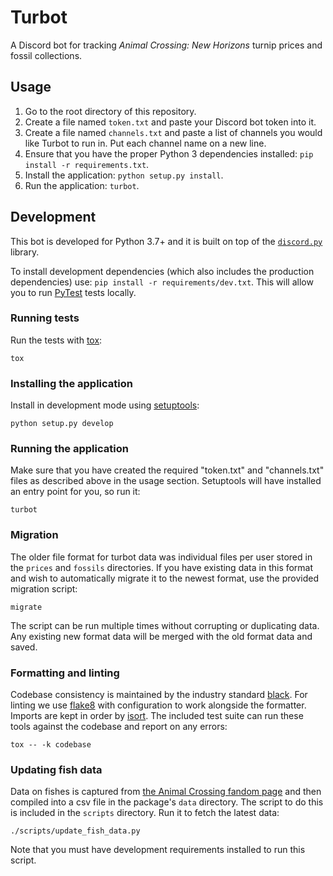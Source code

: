 # Turbot

A Discord bot for tracking _Animal Crossing: New Horizons_ turnip prices and fossil collections.

## Usage

1. Go to the root directory of this repository.
2. Create a file named `token.txt` and paste your Discord bot token into it.
3. Create a file named `channels.txt` and paste a list of channels you would like Turbot to run in. Put each channel name on a new line.
4. Ensure that you have the proper Python 3 dependencies installed: `pip install -r requirements.txt`.
5. Install the application: `python setup.py install`.
6. Run the application: `turbot`.

## Development

This bot is developed for Python 3.7+ and it is built on top of the [`discord.py`](https://github.com/Rapptz/discord.py) library.

To install development dependencies (which also includes the production dependencies) use: `pip install -r requirements/dev.txt`. This will allow you to run [PyTest](https://docs.pytest.org/en/latest/) tests locally.

### Running tests

Run the tests with [tox](https://tox.readthedocs.io/en/latest/):

```shell
tox
```

### Installing the application

Install in development mode using [setuptools](https://setuptools.readthedocs.io/en/latest/):

```shell
python setup.py develop
```

### Running the application

Make sure that you have created the required "token.txt" and "channels.txt" files as described above in the usage section. Setuptools will have installed an entry point for you, so run it:

```shell
turbot
```

### Migration

The older file format for turbot data was individual files per user stored in the `prices` and `fossils` directories. If you have existing data in this format and wish to automatically migrate it to the newest format, use the provided migration script:

```shell
migrate
```

The script can be run multiple times without corrupting or duplicating data. Any existing new format data will be merged with the old format data and saved.

### Formatting and linting

Codebase consistency is maintained by the industry standard [black](https://black.readthedocs.io/en/stable/). For linting we use [flake8](https://flake8.pycqa.org/en/latest/) with configuration to work alongside the formatter. Imports are kept in order by [isort](https://timothycrosley.github.io/isort/). The included test suite can run these tools against the codebase and report on any errors:

```shell
tox -- -k codebase
```

### Updating fish data

Data on fishes is captured from [the Animal Crossing fandom page](https://animalcrossing.fandom.com/wiki/Fish_(New_Horizons)) and then compiled into a csv file in the package's `data` directory. The script to do this is included in the `scripts` directory. Run it to fetch the latest data:

```shell
./scripts/update_fish_data.py
```

Note that you must have development requirements installed to run this script.
